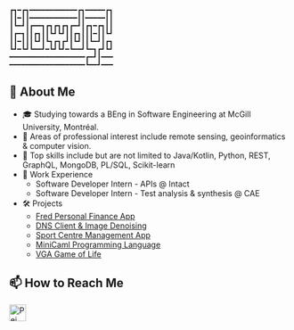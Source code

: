 ```text
┏┓━┏┓━━━━━━━━━━━━┏┓━━━━━┏┓
┃┃━┃┃━━━━━━━━━━━━┃┃━━━━━┃┃
┃┗━┛┃┏━━┓┏┓┏┓┏┓┏━┛┃┏┓━┏┓┃┃
┃┏━┓┃┃┏┓┃┃┗┛┗┛┃┃┏┓┃┃┃━┃┃┗┛
┃┃━┃┃┃┗┛┃┗┓┏┓┏┛┃┗┛┃┃┗━┛┃┏┓
┗┛━┗┛┗━━┛━┗┛┗┛━┗━━┛┗━┓┏┛┗┛
━━━━━━━━━━━━━━━━━━━┏━┛┃━━━
━━━━━━━━━━━━━━━━━━━┗━━┛━━━
```
## 👋 About Me
- 🎓 Studying towards a BEng in Software Engineering at McGill University, Montréal.
- 🔬 Areas of professional interest include remote sensing, geoinformatics & computer vision.
- 💪 Top skills include but are not limited to Java/Kotlin, Python, REST, GraphQL, MongoDB, PL/SQL, Scikit-learn
- 💼 Work Experience
  - Software Developer Intern - APIs @ Intact
  - Software Developer Intern - Test analysis & synthesis @ CAE
- 🛠️ Projects
  - [Fred Personal Finance App](https://github.com/fredapphq/fred)
  - [DNS Client & Image Denoising](https://github.com/Neeshal-Imrit/ECSE316-A1)
  - [Sport Centre Management App](https://github.com/McGill-ECSE321-Winter2024/project-group-2)
  - [MiniCaml Programming Language](https://github.com/peiyan-geng/comp302project)
  - [VGA Game of Life](https://github.com/peiyan-geng/ecse324lab4)
## 📫 How to Reach Me

<a href="https://www.linkedin.com/in/peiyangeng/"><img src="https://user-images.githubusercontent.com/74038190/235294012-0a55e343-37ad-4b0f-924f-c8431d9d2483.gif" height="30em" align="center" alt="Pei Yan's LinkedIn" title="Pei Yan's LinkedIn"/></a>

